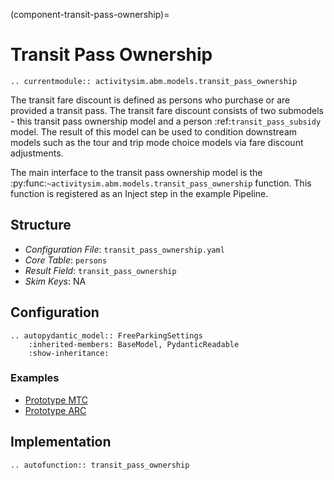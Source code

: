 (component-transit-pass-ownership)=
# Transit Pass Ownership


```{eval-rst}
.. currentmodule:: activitysim.abm.models.transit_pass_ownership
```

The transit fare discount is defined as persons who purchase or are
provided a transit pass.  The transit fare discount consists of two submodels - this
transit pass ownership model and a person :ref:`transit_pass_subsidy` model. The
result of this model can be used to condition downstream models such as the tour and trip
mode choice models via fare discount adjustments.

The main interface to the transit pass ownership model is the
:py:func:`~activitysim.abm.models.transit_pass_ownership` function.  This
function is registered as an Inject step in the example Pipeline.

## Structure

- *Configuration File*: `transit_pass_ownership.yaml`
- *Core Table*: `persons`
- *Result Field*: `transit_pass_ownership`
- *Skim Keys*: NA




## Configuration

```{eval-rst}
.. autopydantic_model:: FreeParkingSettings
    :inherited-members: BaseModel, PydanticReadable
    :show-inheritance:
```

### Examples

- [Prototype MTC](https://github.com/ActivitySim/activitysim/blob/main/activitysim/examples/prototype_mtc/configs/free_parking.yaml)
- [Prototype ARC](https://github.com/ActivitySim/activitysim/blob/main/activitysim/examples/prototype_arc/configs/free_parking.yaml)

## Implementation

```{eval-rst}
.. autofunction:: transit_pass_ownership
```

